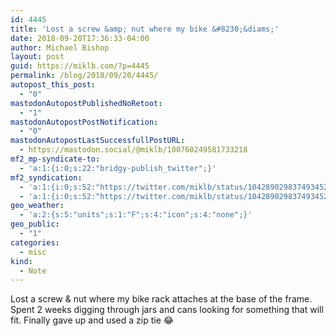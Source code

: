 ```yaml
---
id: 4445
title: 'Lost a screw &amp; nut where my bike &#8230;&diams;'
date: 2018-09-20T17:36:33-04:00
author: Michael Bishop
layout: post
guid: https://miklb.com/?p=4445
permalink: /blog/2018/09/20/4445/
autopost_this_post:
  - "0"
mastodonAutopostPublishedNoRetoot:
  - "1"
mastodonAutopostPostNotification:
  - "0"
mastodonAutopostLastSuccessfullPostURL:
  - https://mastodon.social/@miklb/100760249581733218
mf2_mp-syndicate-to:
  - 'a:1:{i:0;s:22:"bridgy-publish_twitter";}'
mf2_syndication:
  - 'a:1:{i:0;s:52:"https://twitter.com/miklb/status/1042890298374934529";}'
  - 'a:1:{i:0;s:52:"https://twitter.com/miklb/status/1042890298374934529";}'
geo_weather:
  - 'a:2:{s:5:"units";s:1:"F";s:4:"icon";s:4:"none";}'
geo_public:
  - "1"
categories:
  - misc
kind:
  - Note
---
```

Lost a screw & nut where my bike rack attaches at the base of the frame. Spent 2 weeks digging through jars and cans looking for something that will fit. Finally gave up and used a zip tie 😂